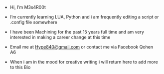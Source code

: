 - Hi, I’m M3s4R00t
- I’m currently learning LUA, Python and i am frequently editing a script or .config file somewhere
- I have been Machining for the past 15 years full time and am  very interested in making a career change at this time
- Email me at Hype840@gmail.com or contact me via Facebook Qohen A6

- When i am in the mood for creative writing i will return here to add more to this Bio

